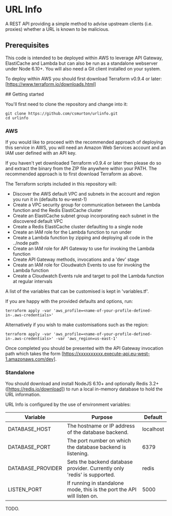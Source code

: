 # URL Info

A REST API providing a simple method to advise upstream clients (i.e. proxies) whether a URL is known to be malicious.

## Prerequisites

This code is intended to be deployed within AWS to leverage API Gateway, ElastiCache and Lambda but can also be run as a standalone webserver under Node 6.10+. You will also need a Git client installed on your system.

To deploy within AWS you should first download Terraform v0.9.4 or later: [https://www.terraform.io/downloads.html]

## Getting started

You'll first need to clone the repository and change into it:
```
git clone https://github.com/csmurton/urlinfo.git
cd urlinfo
```

### AWS

If you would like to proceed with the recommended approach of deploying this service in AWS, you will need an Amazon Web Services account and an IAM user defined with an API key.

If you haven't yet downloaded Terraform v0.9.4 or later then please do so and extract the binary from the ZIP file anywhere within your PATH.
The recommended approach is to first download Terraform as above. 

The Terraform scripts included in this repository will:

 * Discover the AWS default VPC and subnets in the account and region you run it in (defaults to eu-west-1)
 * Create a VPC security group for communication between the Lambda function and the Redis ElastiCache cluster
 * Create an ElastiCache subnet group incorporating each subnet in the discovered default VPC
 * Create a Redis ElastiCache cluster defaulting to a single node
 * Create an IAM role for the Lambda function to run under
 * Create a Lambda function by zipping and deploying all code in the ../node path
 * Create an IAM role for API Gateway to use for invoking the Lambda function
 * Create API Gateway methods, invocations and a 'dev' stage
 * Create an IAM role for Cloudwatch Events to use for invoking the Lambda function
 * Create a Cloudwatch Events rule and target to poll the Lambda function at regular intervals

A list of the variables that can be customised is kept in 'variables.tf'.

If you are happy with the provided defaults and options, run:
```
terraform apply -var 'aws_profile=<name-of-your-profile-defined-in-.aws-credentials>'
```

Alternatively if you wish to make customisations such as the region:
```
terraform apply -var 'aws_profile=<name-of-your-profile-defined-in-.aws-credentials>' -var 'aws_region=us-east-1'
```

Once completed you should be presented with the API Gateway invocation path which takes the form [https://xxxxxxxxxx.execute-api.eu-west-1.amazonaws.com/dev].

### Standalone

You should download and install NodeJS 6.10+ and optionally Redis 3.2+ ([https://redis.io/download]) to run a local in-memory database to hold the URL information.

URL Info is configured by the use of environment variables:

| Variable          | Purpose                                                                  | Default   |
| ----------------- | ------------------------------------------------------------------------ | --------- |
| DATABASE_HOST     | The hostname or IP address of the database backend.                      | localhost |
| DATABASE_PORT     | The port number on which the database backend is listening.              | 6379      |
| DATABASE_PROVIDER | Sets the backend database provider. Currently only 'redis' is supported. | redis     |
| LISTEN_PORT       | If running in standalone mode, this is the port the API will listen on.  | 5000      |

TODO.
